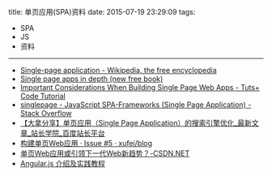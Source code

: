 title: 单页应用(SPA)资料
date: 2015-07-19 23:29:09
tags:
  - SPA
  - JS
  - 资料
---

- [Single-page application - Wikipedia, the free encyclopedia](https://en.wikipedia.org/wiki/Single-page_application)
- [Single page apps in depth (new free book)](http://singlepageappbook.com/index.html)
- [Important Considerations When Building Single Page Web Apps - Tuts+ Code Tutorial](http://code.tutsplus.com/tutorials/important-considerations-when-building-single-page-web-apps--net-29356)
- [singlepage - JavaScript SPA-Frameworks (Single Page Application) - Stack Overflow](https://stackoverflow.com/questions/14336450/javascript-spa-frameworks-single-page-application)
- [【大拿分享】单页应用（Single Page Application）的搜索引擎优化_最新文章_站长学院_百度站长平台](http://zhanzhang.baidu.com/college/articleinfo?id=294)
- [构建单页Web应用 · Issue #5 · xufei/blog](https://github.com/xufei/blog/issues/5)
- [单页Web应用或引领下一代Web新趋势？-CSDN.NET](http://www.csdn.net/article/2012-12-10/2812658-Single-Page-Applications)
- [Angular.js 介绍及实践教程](http://www.ibm.com/developerworks/cn/web/1406_rentt_angularjs/index.html)

